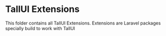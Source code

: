 # TallUI Extensions

This folder contains all TallUI Extensions. Extensions are Laravel packages specially build to work with TallUI